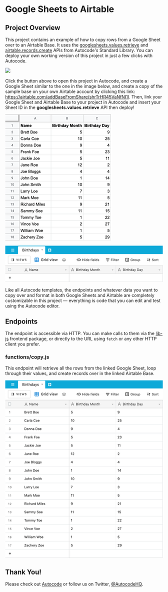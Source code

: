 # Google Sheets to Airtable

## Project Overview

This project contains an example of how to copy rows from a Google Sheet over to an Airtable Base. It uses the [googlesheets.values.retrieve](https://autocode.com/stdlib/googlesheets/values/#retrieve) and [airtable.records.create](https://autocode.com/stdlib/airtable/records/#create) APIs from Autocode's Standard Library. You can deploy your own working version of this project in just a few clicks with Autocode.

[<img src="https://open.autocode.com/static/images/open.svg?" width="192">](https://open.autocode.com/)

Click the button above to open this project in Autocode, and create a Google Sheet similar to the one in the image below, and create a copy of the sample base on your own Airtable account by clicking this link: https://airtable.com/addBaseFromShare/shrTrHR45VaNfNI1l. Then, link your Google Sheet and Airtable Base to your project in Autocode and insert your Sheet ID in the **googlesheets.values.retrieve** API then deploy!

![](./images/sheets-content.png)

![](./images/base-content.png)

Like all Autocode templates, the endpoints and whatever data you want to copy over and format in both Google Sheets and Airtable are completely customizable in this project –– everything is code that you can edit and test using the Autocode editor.

## Endpoints

The endpoint is accessible via HTTP. You can make calls to them via the [lib-js](https://github.com/stdlib/lib-js) frontend package, or directly to the URL using `fetch` or any other HTTP client you prefer.

### functions/copy.js

This endpoint will retrieve all the rows from the linked Google Sheet, loop through their values, and create records over in the linked Airtable Base.

![](./images/base-copied-content.png)

## Thank You!

Please check out [Autocode](https://autocode.com) or follow us on Twitter, [@AutocodeHQ](https://twitter.com/AutocodeHQ).

